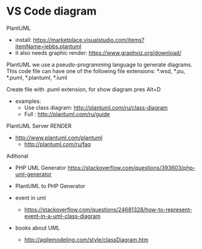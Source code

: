 # VS Code diagram
PlantUML 
* install: https://marketplace.visualstudio.com/items?itemName=jebbs.plantuml
* it also needs graphic render: https://www.graphviz.org/download/

PlantUML we use a pseudo-programming language to generate diagrams. This code file can have one of the following file extensions:
*.wsd, *.pu, *.puml, *.plantuml, *.iuml

Create file with .puml extension, for show diagram pres Alt+D
* examples:
  * Use class diagram: http://plantuml.com/ru/class-diagram
  * Full : http://plantuml.com/ru/guide

PlantUML Server RENDER
* http://www.plantuml.com/plantuml
  * http://plantuml.com/ru/faq

Aditional
* PHP UML Generator https://stackoverflow.com/questions/393603/php-uml-generator
* PlantUML to PHP Generator

* event in uml
  * https://stackoverflow.com/questions/24681328/how-to-represent-event-in-a-uml-class-diagram

* books about UML
  * http://agilemodeling.com/style/classDiagram.htm